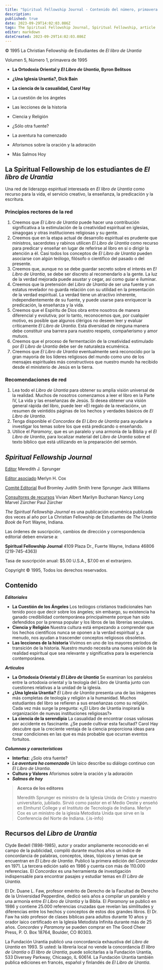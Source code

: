 ```yaml
---
title: "Spiritual Fellowship Journal - Contenido del número, primavera de 1995"
description: 
published: true
date: 2023-09-29T14:02:03.086Z
tags: The Spiritual Fellowship Journal, Spiritual Fellowship, article
editor: markdown
dateCreated: 2023-09-29T14:02:03.086Z
---
```


<p class="v-card v-sheet theme--light grey lighten-3 px-2">© 1995 La Christian Fellowship de Estudiantes de <i>El libro de Urantia</i></p>


Volumen 5, Número 1, primavera de 1995

- **La Ortodoxia Oriental y _El Libro de Urantia_, Byron Belitsos**
- **¿Una Iglesia Urantia?, Dick Bain**
- **La ciencia de la casualidad, Carol Hay**

- La cuestión de los ángeles
- Las lecciones de la historia
- Ciencia y Religión
- ¿Sólo otra fuente?
- La aventura ha comenzado
- Aforismos sobre la oración y la adoración
- Más Salmos Hoy

## La Spiritual Fellowship de los estudiantes de _El libro de Urantia_

Una red de liderazgo espiritual interesada en _El libro de Urantia_ como recurso para la vida, el servicio creativo, la enseñanza, la predicación y la escritura.

### Principios rectores de la red

1. Creemos que _El Libro de Urantia_ puede hacer una contribución significativa a la estimulación de la creatividad espiritual en iglesias, sinagogas y otras instituciones religiosas y su gente.
2. Creemos que en la etapa actual de desarrollo espiritual es prudente que ministros, sacerdotes y rabinos utilicen _El Libro de Urantia_ como recurso para predicar y enseñar en lugar de referirse al libro en sí o dirigir la atención a él. Casi todos los conceptos de _El Libro de Urantia_ pueden asociarse con algún teólogo, filósofo o científico del pasado o del presente.
3. Creemos que, aunque no se debe guardar secreto sobre el interés en _El Libro de Urantia_, se debe ser discreto al recomendarlo a la gente. La luz de la verdad mejorada puede asustar y cegar, así como guiar e iluminar.
4. Creemos que la pretensión del _Libro de Urantia_ de ser una fuente y un estatus revelador no guarda relación con su utilidad en la presentación de la verdad espiritual. La verdad tiene un atractivo inherente, independientemente de su fuente, y puede usarse para enriquecer la predicación, la enseñanza y la vida.
5. Creemos que el Espíritu de Dios obra entre nosotros de manera diferencial y evolutiva; por lo tanto, reconocemos que, por cualquier motivo, es posible que algunos clérigos no deseen leer y evaluar críticamente _El Libro de Urantia_. Esta diversidad de ninguna manera debe constituir una barrera para nuestro respeto, compañerismo y amor mutuos.
6. Creemos que el proceso de fermentación de la creatividad estimulado por _El Libro de Urantia_ debe ser de naturaleza ecuménica.
7. Creemos que _El Libro de Urantia_ eventualmente será reconocido por la gran mayoría de los líderes religiosos del mundo como uno de los mensajes espirituales más constructivos que nuestro mundo ha recibido desde el ministerio de Jesús en la tierra.

### Recomendaciones de red

1. Lea todo el _Libro de Urantia_ para obtener su amplia visión universal de la realidad. Muchos de nosotros comenzamos a leer el libro en la Parte IV, La vida y las enseñanzas de Jesús. Si desea obtener una visión general rápida del libro, puede leer «El regalo de la revelación», un resumen de veintidós páginas de los hechos y verdades básicos de _El Libro de Urantia_.
2. Tenga disponible el _Concordex_ de _El Libro de Urantia_ para ayudarle a investigar los temas sobre los que está predicando o enseñando.
3. Utilice el _Paramony_, que es un paralelo y una armonía de la Biblia y el _El Libro de Urantia_, para localizar material del _Libro de Urantia_ sobre el texto bíblico que está utilizando en la preparación del sermón.

## _Spiritual Fellowship Journal_

<ins>Editor</ins>
Meredith J. Sprunger

<ins>Editor asociado</ins>
Merlyn H. Cox

<ins>Comité Editorial</ins>
Bud Bromley
Judith Smith
Irene Sprunger
Jack Williams

<ins>Consultores de recursos</ins>
Vivian Albert
Marilyn Buchanan
Nancy Long
Marvel Zürcher
Paul Zürcher

_The Spiritual Fellowship Journal_ es una publicación ecuménica publicada dos veces al año por La Christian Fellowship de Estudiantes de _The Urantia Book_ de Fort Wayne, Indiana.

Las órdenes de suscripción, cambios de dirección y correspondencia editorial deben enviarse a:

__Spiritual Fellowship Journal__
4109 Plaza Dr.,
Fuerte Wayne, Indiana 46806
(219-745-4363)

Tasa de suscripción anual: \$5.00 U.S.A., \$7.00 en el extranjero.

Copyright © 1995, Todos los derechos reservados.

## Contenido

***Editoriales***

- **La Cuestión de los Ángeles**
	Los teólogos cristianos tradicionales han tenido poco que decir sobre los ángeles; sin embargo, su existencia ha ganado credibilidad contemporánea principalmente porque han sido defendidos por la prensa popular y los libros de las librerías seculares.
- **Ciencia y Religión**
	Nuestra cultura está empezando a comprender que los hechos científicos nunca se oponen a la verdad espiritual y, a menudo, nos ayudan a trascender conceptos religiosos obsoletos.
- **Las lecciones de la historia**
	Vivimos en uno de los mayores períodos de transición de la historia. Nuestro mundo necesita una nueva visión de la realidad espiritual que sea relevante y significativa para la experiencia contemporánea.

***Artículos***

- **La Ortodoxia Oriental y _El Libro de Urantia_**
	Se examinan los paralelos entre la ortodoxia oriental y la teología del Libro de Urantia junto con cuestiones relativas a la unidad de la iglesia.
- **¿Una Iglesia Urantia?**
	_El Libro de Urantia_ presenta una de las imágenes más completas de teología y religión a la humanidad. Muchos estudiantes del libro se refieren a sus enseñanzas como su religión. Cada vez más surge la pregunta: «¿El Libro de Urantia inspirará la organización de nuevas instituciones religiosas?»
- **La ciencia de la serendipia**
	La casualidad de encontrar cosas valiosas por accidente es fascinante. ¿Se puede cultivar esta facultad? Carol Hay descubre que la creciente ventaja de la ciencia proporciona ideas para crear condiciones en las que es más probable que ocurran eventos fortuitos.

***Columnas y características***

- **Interfaz**: ¿Solo otra fuente?
- ***La aventura ha comenzado***
	Un laico describe su diálogo continuo con _El Libro de Urantia_.
- **Cultura y Valores**
	Aforismos sobre la oración y la adoración
- ***Salmos de hoy***

> **Acerca de los editores**
> 
> Meredith Sprunger es ministro de la Iglesia Unida de Cristo y maestro universitario, jubilado. Sirvió como pastor en el Medio Oeste y enseñó en Elmhurst College y el Instituto de Tecnología de Indiana. Merlyn Cox es un ministro de la iglesia Metodista Unida que sirve en la Conferencia del Norte de Indiana.
{.is-info}

## Recursos del _Libro de Urantia_

Clyde Bedell (1898-1985), autor y orador ampliamente reconocido en el campo de la publicidad, compiló durante muchos años un índice de concordancia de palabras, conceptos, ideas, tópicos y temas que se encuentran en _El Libro de Urantia_. Publicó la primera edición del _Concordex_ en 1971. La tercera edición salió en 1986 y cuenta con más de 110.000 referencias. El _Concordex_ es una herramienta de investigación indispensable para encontrar pasajes y estudiar temas en _El Libro de Urantia_.

El Dr. Duane L. Faw, profesor emérito de Derecho de la Facultad de Derecho de la Universidad Pepperdine, dedicó seis años a compilar un paralelo y una armonía entre _El Libro de Urantia_ y la Biblia. El _Paramony_ se publicó en 1986 y contiene 25.000 referencias cruzadas que revelan las similitudes y diferencias entre los hechos y conceptos de estos dos grandes libros. El Dr. Faw ha sido profesor de clases bíblicas para adultos durante 10 años y orador laico certificado en la Iglesia Metodista Infinita durante más de 25 años. _Concordex_ y _Paramony_ se pueden comprar en The Good Cheer Press, P. O. Box 18764, Boulder, CO 80303.

La Fundación Urantia publicó una concordancia exhaustiva del _Libro de Urantia_ en 1993. Si usted: la librería local no vende la concordancia _El libro de Urantia_ o _El libro de Urantia_, puede solicitarlas a la Fundación Urantia, 533 Diversey Parkway, Chicaago, IL 60614. La Fundación Urantia también publica ediciones en francés, español y finlandés de _El Libro de Urantia_.

